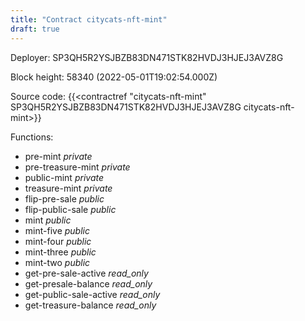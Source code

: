 ```yaml
---
title: "Contract citycats-nft-mint"
draft: true
---
```

Deployer: SP3QH5R2YSJBZB83DN471STK82HVDJ3HJEJ3AVZ8G


 



Block height: 58340 (2022-05-01T19:02:54.000Z)

Source code: {{<contractref "citycats-nft-mint" SP3QH5R2YSJBZB83DN471STK82HVDJ3HJEJ3AVZ8G citycats-nft-mint>}}

Functions:

* pre-mint _private_
* pre-treasure-mint _private_
* public-mint _private_
* treasure-mint _private_
* flip-pre-sale _public_
* flip-public-sale _public_
* mint _public_
* mint-five _public_
* mint-four _public_
* mint-three _public_
* mint-two _public_
* get-pre-sale-active _read_only_
* get-presale-balance _read_only_
* get-public-sale-active _read_only_
* get-treasure-balance _read_only_
